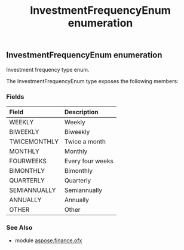 ﻿---
title: InvestmentFrequencyEnum enumeration
second_title: Aspose.Finance for Python via .NET API References
description: 
type: docs
weight: 1180
url: /python-net/aspose.finance.ofx/investmentfrequencyenum/
is_root: false
---

## InvestmentFrequencyEnum enumeration

Investment frequency type enum.



The InvestmentFrequencyEnum type exposes the following members:

### Fields
| Field | Description |
| :- | :- |
| WEEKLY | Weekly |
| BIWEEKLY | Biweekly |
| TWICEMONTHLY | Twice a month |
| MONTHLY | Monthly |
| FOURWEEKS | Every four weeks |
| BIMONTHLY | Bimonthly |
| QUARTERLY | Quarterly |
| SEMIANNUALLY | Semiannually |
| ANNUALLY | Annually |
| OTHER | Other |


### See Also

* module [aspose.finance.ofx](../)
